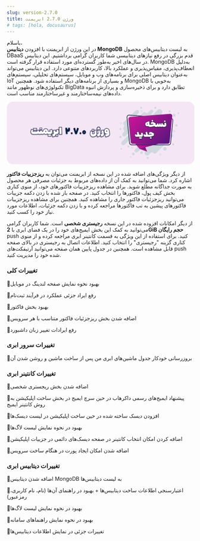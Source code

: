 ```yaml
---
slug: version-2.7.0
title: ورژن 2.7.0 ابریمنت
# tags: [hola, docusaurus]
---
```


باسلام، <br />
در این ورژن از ابریمنت با افزودن **دیتابیس MongoDB** به لیست دیتابیس‌های محصول DBaaS قدم بزرگی در رفع نیازهای دیتابیسی شما کاربران گرامی برداشتیم. این دیتابیس در سال‌های اخیر به‌طور گسترده‌ای مورد استفاده قرار گرفته است. MongoDB به‌دلیل انعطاف‌پذیری، مقیاس‌پذیری و عملکرد بالا، کاربردهای متنوعی دارد. این دیتابیس می‌تواند به‌عنوان دیتابیس اصلی برای برنامه‌های وب‌ و موبایل، سیستم‌های تحلیلی، سیستم‌های IoT و بسیاری از برنامه‌های دیگر استفاده شود. همچنین MongoDB به‌خوبی با تکنولوژی‌های نوظهور مانند BigData تطابق دارد و برای ذخیره‌سازی و پردازش انبوه داده‌های نیمه‌ساختارمند و غیرساختارمند مناسب است.  

![New Release Banner](./pic-abriment-ver2.7.0.png)
<!--truncate-->

از دیگر ویژگی‌های اضافه شده در این نسخه از ابریمنت می‌توان به **ریزجزییات فاکتور** اشاره کرد. شما می‌توانید به کمک آن از داده‌های مربوط به جزئیات مصرفی هر محصول به صورت جداگانه مطلع شوید. برای مشاهده ریزجزییات فاکتورهای خود، از منوی کناری بخش کیف پول، فاکتورها را انتخاب کنید. در صفحه باز شده با زدن دکمه جزییات می‌توانید ریزجزئیات فاکتور جاری را مشاهده کنید. همچنین برای مشاهده ریزجزییات فاکتورهای پیشین به تب فاکتورها مراجعه کرده و با زدن دکمه جزئیات، اطلاعات مورد نیاز خود را کسب کنید.

از دیگر امکانات افزوده شده در این نسخه **رجیستری شخصی** است. شما کاربران گرامی می‌توانید به کمک این بخش ایمیج‌های خود را در یک فضای ابری با **2‌‌GiB حجم رایگان** push کنید. برای استفاده از این ویژگی به قسمت کانتینر ابری مراجعه کرده و از منوی کناری گزینه "رجیستری"  را انتخاب کنید. اطلاعات اتصال به رجیستری در بالای صفحه قابل مشاهده است. همچنین در جدول پایین همان صفحه می‌توانید آرتیفکت‌های push شده خود را مدیریت کنید.

### تغییرات کلی

📌بهبود نحوه نمایش صفحه لندینگ در موبایل

📌رفع ایراد جزئی عملکرد در فرآیند ثبت‌نام

📌بهبود بخش فاکتور 

📌اضافه شدن بخش ریزجزئیات فاکتور متناسب با هر سرویس

📌رفع ایرادات تغییر زبان داشبورد


### تغییرات سرور ابری

📌بروزرسانی خودکار جدول ماشین‌های ابری من پس از ساخت ماشین و روشن شدن آن


### تغییرات کانتینر ابری

📌اضافه شدن بخش ریجستری شخصی

📌پیشنهاد ایمیج‌های رسمی داکرهاب در حین سرچ ایمیج در بخش ساخت اپلیکیشن به روش کانتینر ایمیج

📌افزودن دیسک ساخته شده در حین ساخت اپلیکیشن در لیست دیسک‌ها

📌بهبود در نحوه نمایش لیست لاگ‌ها

📌اضافه کردن امکان انتخاب کانتینر در صفحه دیسک‌های دائمی در جزییات اپلیکیشن

📌اضافه شدن امکان ایجاد پورت در هنگام ساخت سرویس 


### تغییرات دیتابیس ابری

📌اضافه شدن دیتابیس MongoDB به لیست دیتابیس‌ها

📌اعتبارسنجی اطلاعات ساخت دیتابیس‌ها + بهبود در راهنمای آن‌ها (نام، نام کاربری، رمزعبور)

📌بهبود در نحوه نمایش لیست لاگ‌ها

📌بهبود در نحوه نمایش راهنماهای سامانه

📌تغییرات جزئی در نمایش اطلاعات دیتابیس‌ها